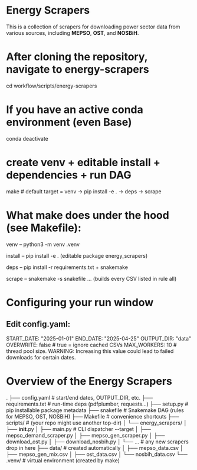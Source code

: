 # Energy Scrapers

This is a collection of scrapers for downloading power sector data from various sources, including **MEPSO**, **OST**, and **NOSBiH**.

# After cloning the repository, navigate to energy-scrapers

cd workflow/scripts/energy-scrapers

# If you have an active conda environment (even Base)

conda deactivate

# create venv + editable install + dependencies + run DAG

make                # default target = venv → pip install -e . → deps → scrape

# What make does under the hood (see Makefile):
venv – python3 -m venv .venv

install – pip install -e . (editable package energy_scrapers)

deps – pip install -r requirements.txt + snakemake

scrape – snakemake -s snakefile … (builds every CSV listed in rule all)

# Configuring your run window
## Edit config.yaml:
START_DATE: "2025-01-01"
END_DATE: "2025-04-25"
OUTPUT_DIR: "data"
OVERWRITE:   false      # true = ignore cached CSVs
MAX_WORKERS: 10         # thread pool size. WARNING: Increasing this value could lead to failed downloads for certain dates.

# Overview of the Energy Scrapers
.
├── config.yaml                 # start/end dates, OUTPUT_DIR, etc.
├── requirements.txt            # run-time deps (pdfplumber, requests…)
├── setup.py                    # pip installable package metadata
├── snakefile                   # Snakemake DAG (rules for MEPSO, OST, NOSBiH)
├── Makefile                    # convenience shortcuts
├── scripts/                    #   (your repo might use another top-dir)
│   └── energy_scrapers/
│       ├── __init__.py
│       ├── main.py             # CLI dispatcher --target <name>
│       ├── mepso_demand_scraper.py
│       ├── mepso_gen_scraper.py
│       ├── download_ost.py
│       ├── download_nosbih.py
│       └── …                   # any new scrapers drop in here
├── data/                       # created automatically
│   ├── mepso_data.csv
│   ├── mepso_gen_mix.csv
│   ├── ost_data.csv
│   └── nosbih_data.csv
└── .venv/                      # virtual environment (created by make)
